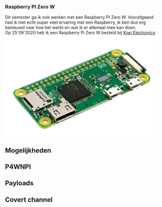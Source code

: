 ### Raspberry PI Zero W
Dit semester ga ik ook werken met een Raspberry PI Zero W. Voorafgaand had ik niet echt super veel ervaring met een Raspberry, ik ben dus erg benieuwd naar hoe het werkt en wat ik er allemaal mee kan doen.
<br/> Op 25'09'2020 heb ik een Raspberry Pi Zero W besteld bij [Kiwi Electronics](http://kiwi-electronics.nl/).
<img src="./images/rp.png" alt="Raspberry Pi Zero W" class="raspberry_img">

## Mogelijkheden

## P4WNPI

## Payloads

## Covert channel
